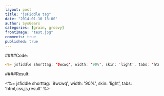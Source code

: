 ```yaml
---
layout: post
title: "jsFiddle tag"
date: "2014-01-10 13:00"
author: SysGears
categories: [grain, groovy]
frontImage: "test.jpg"
comments: true
published: true
---
```


<!--more-->

####Code:

```jsp
<%= jsfiddle shorttag: '8wcwq', width: '90%', skin: 'light', tabs: 'html,css,js,result' %>
```

####Result:

<%= jsfiddle shorttag: '8wcwq', width: '90%', skin: 'light', tabs: 'html,css,js,result' %>
